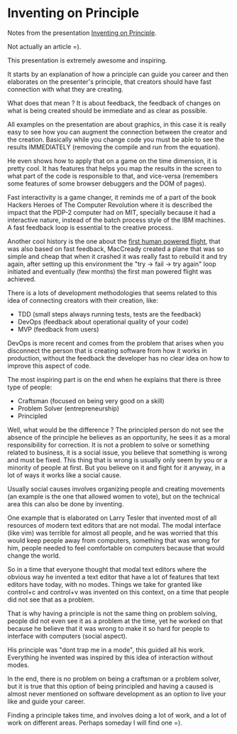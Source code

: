 # Inventing on Principle

Notes from the presentation [Inventing on Principle](https://vimeo.com/36579366).

Not actually an article =).

This presentation is extremely awesome and inspiring.

It starts by an explanation of how a principle can guide you career
and then elaborates on the presenter's principle, that creators should have
fast connection with what they are creating.

What does that mean ? It is about feedback, the feedback of changes
on what is being created should be immediate and as clear as possible.

All examples on the presentation are about graphics, in this case it is
really easy to see how you can augment the connection between the creator
and the creation. Basically while you change code you must be able to
see the results IMMEDIATELY (removing the compile and run from the equation).

He even shows how to apply that on a game on the time dimension, it is pretty
cool. It has features that helps you map the results in the screen to what
part of the code is responsible to that, and vice-versa (remembers some features
of some browser debuggers and the DOM of pages).

Fast interactivity is a game changer, it reminds me of a part of the book
Hackers Heroes of The Computer Revolution where it is described the impact
that the PDP-2 computer had on MIT, specially because it had a interactive
nature, instead of the batch process style of the IBM machines. A fast
feedback loop is essential to the creative process.

Another cool history is the one about the
[first human powered flight](https://en.wikipedia.org/wiki/Human-powered_aircraft), that
was also based on fast feedback, MacCready created a plane that was so simple
and cheap that when it crashed it was really fast to rebuild it and try again,
after setting up this environment the "try -> fail -> try again" loop initiated
and eventually (few months) the first man powered flight was achieved.

There is a lots of development methodologies that seems related to this idea
of connecting creators with their creation, like:

* TDD (small steps always running tests, tests are the feedback)
* DevOps (feedback about operational quality of your code)
* MVP (feedback from users)

DevOps is more recent and comes from the problem that arises when you
disconnect the person that is creating software from how it works in
production, without the feedback the developer has no clear idea on
how to improve this aspect of code.

The most inspiring part is on the end when he explains that there is
three type of people:

* Craftsman (focused on being very good on a skill)
* Problem Solver (entrepreneurship)
* Principled

Well, what would be the difference ? The principled person do not see
the absence of the principle he believes as an opportunity, he sees it
as a moral responsibility for correction. It is not a problem to solve or
something related to business, it is a social issue, you believe that
something is wrong and must be fixed. This thing that is wrong is usually
only seem by you or a minority of people at first. But you believe on it
and fight for it anyway, in a lot of ways it works like a social cause.

Usually social causes involves organizing people and creating movements
(an example is the one that allowed women to vote), but on the technical area
this can also be done by inventing.

One example that is elaborated on Larry Tesler that invented most of all
resources of modern text editors that are not modal. The modal interface
(like vim) was terrible for almost all people, and he was worried that
this would keep people away from computers, something that was wrong for
him, people needed to feel comfortable on computers because that would
change the world.

So in a time that everyone thought that modal text editors where the obvious
way he invented a text editor that have a lot of features that text
editors have today, with no modes. Things we take for granted like control+c
and control+v was invented on this context, on a time that people did not
see that as a problem.

That is why having a principle is not the same thing on problem solving,
people did not even see it as a problem at the time, yet he worked on that
because he believe that it was wrong to make it so hard for people to
interface with computers (social aspect).

His principle was "dont trap me in a mode", this guided all his work.
Everything he invented was inspired by this idea of interaction without
modes.

In the end, there is no problem on being a craftsman or a problem solver,
but it is true that this option of being principled and having a caused
is almost never mentioned on software development as an option to live
your like and guide your career.

Finding a principle takes time, and involves doing a lot of work, and
a lot of work on different areas. Perhaps someday I will find one =).
